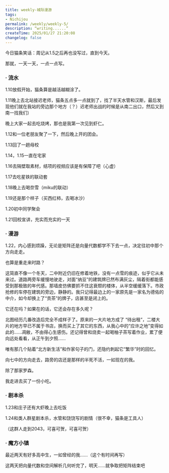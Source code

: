 ```yaml
---
title: weekly-城际漫游
tags: 
- Nichijou
permalink: /weekly/weekly-5/
description: “writing......”
createTime: 2025/01/27 21:20:08
changelog: false
---
```


今日猫条笑话：周记从1.5之后再也没写过，直到今天。

那就，一天一天，一点一点写。

### · 流水

1.10放假开始，猫条算是越活越糊涂了。

1.11晚上去北站接迟老师，猫条五点多一点就到了，找了半天水管和汉斯，最后发现他们就在我站的旁边那个地方（？）迟老师出战的时候是从南二出口，然后又到南一找我们）

晚上大家一起去吃烧烤，那也是我第一次见到虾仁。

1.12和一位老朋友聚了一下，然后晚上开的团会。

1.13回了一趟母校

1.14，1.15一直在宅家

1.16去隔壁取素材，结项的视频应该是有保障了吧（心虚）

1.17去吃星铁的联动套

1.18晚上去喝奈雪（miku的联动）

1.19还是那个样子（买西红柿，去喝冰沙）

1.20初中同学聚会

1.21回校宣讲，充实而充实的一天

### · 漫游

1.22，内心感到烦躁，无论是矩阵还是向量代数都学不下去一点，决定往初中那个方向走走。

也算是重走来时路？

这简直不像一个冬天，二中附近仍旧在修着地铁，没有一点雪的痕迹，似乎它从未来过。道路两旁车缓慢地驶走，对面“纳豆”的建筑牌已然布满灰尘，隔着街都能感受到那极致的年代感。那墙皮仿佛要抓不住这衰颓的楼体，从半空缓缓落下。市政抢修的车停在建筑的旁边，静静的。我只记得最边上的一家原先是一家名为德佑的中介，如今却换上了“贡茶”的牌子，店甚至是闭上的。

它还在吗？如果在的话，它还会存在多久呢？

北图经历几番改造后完全不成样子了。原来的一大片地方成了 “待出租”，二楼大片的地方早已不属于书店，换而买上了其它的东西，从我心中的“应许之地”变得如此的......凋敝，不由得心生感伤。还记得曾和烧卖一起喝柚子茶写着作业，累了便向远处看看，从正午到夕照......

唯有那几个贴着“北方新生活”和作家句子的门，还隐约刺起它“繁华”时的回忆。

向七中的方向走去，路旁的店还是那样的半死不活，一如现在的我。

除了那家罗森。

我走进去买了一份小吃。

### · 剧本杀

1.23和庄子还有大虾晚上去吃饭

1.24和类人群星剧本杀，水管和饶饶写的剧情（很不幸，猫条是工具人）

（这群人走到2043，可喜可贺，可喜可贺）

### · 魔方小镇

最近两天有好多高中生，一如曾经的我......（这个有时间再写）

这两天把向量代数和空间解析几何听完了，明天......就争取把矩阵结束吧

